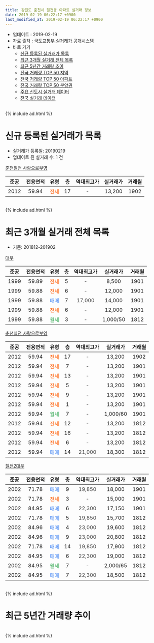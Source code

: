 ```yaml
---
title: 강원도 춘천시 칠전동 아파트 실거래 정보
date: 2019-02-19 06:22:17 +0900
last_modified_at: 2019-02-19 06:22:17 +0900
---
```


* 업데이트 : 2019-02-19
* 자료 출처 : [국토교통부 실거래가 공개시스템](http://rt.molit.go.kr)
* 바로 가기
    * [신규 등록된 실거래가 목록](#신규-등록된-실거래가-목록)
    * [최근 3개월 실거래 전체 목록](#최근-3개월-실거래-전체-목록)
    * [최근 5년간 거래량 추이](#최근-5년간-거래량-추이)
    * [전국 거래량 TOP 50 지역](https://ayogom.github.io/apt-trade-info/최근-3개월-전국에서-가장-거래가-많이-발생한-지역)
    * [전국 거래량 TOP 50 아파트](https://ayogom.github.io/apt-trade-info/최근-3개월-전국에서-가장-거래가-많이-발생한-아파트)
    * [전국 거래량 TOP 50 분양권](https://ayogom.github.io/apt-trade-info/최근-3개월-전국에서-가장-거래가-많이-발생한-분양권)
    * [주요 신도시 실거래 데이터](https://ayogom.github.io/apt-trade-info/주요-신도시)
    * [전국 실거래 데이터](https://ayogom.github.io/apt-trade-info/전국)
<br>
{% include ad.html %}
<br>

# 신규 등록된 실거래가 목록
* 실거래가 등록일: 20190219
* 업데이트 된 실거래 수: 1 건


[춘천칠전 사랑으로부영](https://search.naver.com/search.naver?query=%EA%B0%95%EC%9B%90%EB%8F%84+%EC%B6%98%EC%B2%9C%EC%8B%9C+%EC%B9%A0%EC%A0%84%EB%8F%99+%EC%B6%98%EC%B2%9C%EC%B9%A0%EC%A0%84+%EC%82%AC%EB%9E%91%EC%9C%BC%EB%A1%9C%EB%B6%80%EC%98%81)

|준공|전용면적|유형|층|역대최고가|실거래가|거래월|
|:---:|:---:|:---:|:---:|:---:|:---:|:---:|
|2012|59.94|<span style="color:#ff5a00">전세</span>|17|<span style="color:#444444">-</span>|13,200|1902|


<br>
{% include ad.html %}
<br>

# 최근 3개월 실거래 전체 목록
* 기준: 201812-201902


[대우](https://search.naver.com/search.naver?query=%EA%B0%95%EC%9B%90%EB%8F%84+%EC%B6%98%EC%B2%9C%EC%8B%9C+%EC%B9%A0%EC%A0%84%EB%8F%99+%EB%8C%80%EC%9A%B0)

|준공|전용면적|유형|층|역대최고가|실거래가|거래월|
|:---:|:---:|:---:|:---:|:---:|:---:|:---:|
|1999|59.89|<span style="color:#ff5a00">전세</span>|5|<span style="color:#444444">-</span>|8,500|1901|
|1999|59.88|<span style="color:#ff5a00">전세</span>|6|<span style="color:#444444">-</span>|12,000|1901|
|1999|59.88|<span style="color:#4285f3">매매</span>|7|<span style="color:#444444">17,000</span>|14,000|1901|
|1999|59.88|<span style="color:#ff5a00">전세</span>|6|<span style="color:#444444">-</span>|12,000|1901|
|1999|59.88|<span style="color:#34a853">월세</span>|3|<span style="color:#444444">-</span>|1,000/50|1812|

[춘천칠전 사랑으로부영](https://search.naver.com/search.naver?query=%EA%B0%95%EC%9B%90%EB%8F%84+%EC%B6%98%EC%B2%9C%EC%8B%9C+%EC%B9%A0%EC%A0%84%EB%8F%99+%EC%B6%98%EC%B2%9C%EC%B9%A0%EC%A0%84+%EC%82%AC%EB%9E%91%EC%9C%BC%EB%A1%9C%EB%B6%80%EC%98%81)

|준공|전용면적|유형|층|역대최고가|실거래가|거래월|
|:---:|:---:|:---:|:---:|:---:|:---:|:---:|
|2012|59.94|<span style="color:#ff5a00">전세</span>|17|<span style="color:#444444">-</span>|13,200|1902|
|2012|59.94|<span style="color:#ff5a00">전세</span>|7|<span style="color:#444444">-</span>|13,200|1901|
|2012|59.94|<span style="color:#ff5a00">전세</span>|13|<span style="color:#444444">-</span>|13,200|1901|
|2012|59.94|<span style="color:#ff5a00">전세</span>|5|<span style="color:#444444">-</span>|13,200|1901|
|2012|59.94|<span style="color:#ff5a00">전세</span>|9|<span style="color:#444444">-</span>|13,200|1901|
|2012|59.94|<span style="color:#ff5a00">전세</span>|1|<span style="color:#444444">-</span>|13,200|1901|
|2012|59.94|<span style="color:#34a853">월세</span>|7|<span style="color:#444444">-</span>|1,000/60|1901|
|2012|59.94|<span style="color:#ff5a00">전세</span>|12|<span style="color:#444444">-</span>|13,200|1812|
|2012|59.94|<span style="color:#ff5a00">전세</span>|16|<span style="color:#444444">-</span>|13,200|1812|
|2012|59.94|<span style="color:#ff5a00">전세</span>|6|<span style="color:#444444">-</span>|13,200|1812|
|2012|59.94|<span style="color:#4285f3">매매</span>|14|<span style="color:#444444">21,000</span>|18,300|1812|

[칠전2대우](https://search.naver.com/search.naver?query=%EA%B0%95%EC%9B%90%EB%8F%84+%EC%B6%98%EC%B2%9C%EC%8B%9C+%EC%B9%A0%EC%A0%84%EB%8F%99+%EC%B9%A0%EC%A0%842%EB%8C%80%EC%9A%B0)

|준공|전용면적|유형|층|역대최고가|실거래가|거래월|
|:---:|:---:|:---:|:---:|:---:|:---:|:---:|
|2002|71.78|<span style="color:#4285f3">매매</span>|9|<span style="color:#444444">19,850</span>|18,000|1901|
|2002|71.78|<span style="color:#ff5a00">전세</span>|3|<span style="color:#444444">-</span>|15,000|1901|
|2002|84.95|<span style="color:#4285f3">매매</span>|6|<span style="color:#444444">22,300</span>|17,150|1901|
|2002|71.78|<span style="color:#4285f3">매매</span>|5|<span style="color:#444444">19,850</span>|15,700|1812|
|2002|84.96|<span style="color:#4285f3">매매</span>|4|<span style="color:#444444">23,000</span>|19,600|1812|
|2002|84.96|<span style="color:#4285f3">매매</span>|9|<span style="color:#444444">23,000</span>|20,800|1812|
|2002|71.78|<span style="color:#4285f3">매매</span>|14|<span style="color:#444444">19,850</span>|17,900|1812|
|2002|84.95|<span style="color:#4285f3">매매</span>|6|<span style="color:#444444">22,300</span>|19,000|1812|
|2002|84.95|<span style="color:#34a853">월세</span>|7|<span style="color:#444444">-</span>|2,000/65|1812|
|2002|84.95|<span style="color:#4285f3">매매</span>|7|<span style="color:#444444">22,300</span>|18,500|1812|


<br>
{% include ad.html %}
<br>

# 최근 5년간 거래량 추이


<div style="width:100%;">
    <canvas id="deal_progress" height="200"></canvas>
</div>

<script>
new Chart(document.getElementById("deal_progress"), {
    type: 'line',
    data: {
        labels: ['201402','201403','201404','201405','201406','201407','201408','201409','201410','201411','201412','201501','201502','201503','201504','201505','201506','201507','201508','201509','201510','201511','201512','201601','201602','201603','201604','201605','201606','201607','201608','201609','201610','201611','201612','201701','201702','201703','201704','201705','201706','201707','201708','201709','201710','201711','201712','201801','201802','201803','201804','201805','201806','201807','201808','201809','201810','201811','201812','201901','201902'],
        datasets: [{
            label: '매매',
            pointRadius: 1,
            data: [7, 7, 9, 11, 5, 3, 4, 9, 10, 6, 5, 6, 11, 14, 17, 16, 16, 11, 8, 8, 21, 6, 9, 6, 15, 10, 11, 18, 8, 9, 8, 6, 7, 22, 7, 7, 11, 5, 8, 6, 5, 9, 8, 1, 5, 3, 7, 8, 7, 3, 4, 3, 4, 6, 6, 5, 4, 2, 7, 3, 0],
            borderColor: "rgba(255, 201, 14, 1)",
            backgroundColor: "rgba(255, 201, 14, 0.5)",
            fill: false,
            lineTension: 0
        },{
            label: '전월세',
            pointRadius: 1,
            data: [17, 15, 7, 3, 2, 6, 7, 3, 4, 9, 8, 17, 9, 9, 5, 5, 8, 6, 5, 3, 13, 12, 9, 9, 7, 9, 11, 7, 5, 3, 4, 6, 4, 7, 12, 8, 7, 2, 6, 5, 4, 3, 9, 9, 6, 8, 14, 11, 13, 10, 13, 6, 5, 8, 1, 5, 6, 6, 5, 10, 1],
            borderColor: "rgba(0, 141, 185, 1)",
            backgroundColor: "rgba(0, 141, 185, 0.5)",
            fill: false,
            lineTension: 0
        }
        ]
    },
    options: {
        responsive: true,
        title: {
            display: false
        },
        tooltips: {
            mode: 'index',
            intersect: false
        },
        hover: {
            mode: 'nearest',
            intersect: true
        },
        scales: {
            xAxes: [{
                display: true,
                scaleLabel: {
                    display: true,
                    labelString: '년/월'
                }
            }],
            yAxes: [{
                display: true,
                ticks: {
                    suggestedMin: 0,
                },
                scaleLabel: {
                    display: true,
                    labelString: '실거래 수'
                }
            }]
        }
    }
});

</script>


<br>
{% include ad.html %}
<br>

